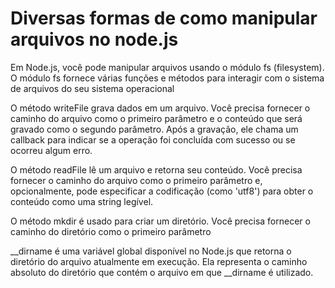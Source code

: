 # Diversas formas de como manipular arquivos no node.js
Em Node.js, você pode manipular arquivos usando o módulo fs (filesystem). 
O módulo fs fornece várias funções e métodos para interagir com o sistema de arquivos do seu sistema operacional

O método writeFile grava dados em um arquivo. 
Você precisa fornecer o caminho do arquivo como o primeiro parâmetro e o conteúdo que será gravado como o segundo parâmetro. 
Após a gravação, ele chama um callback para indicar se a operação foi concluída com sucesso ou se ocorreu algum erro.

O método readFile lê um arquivo e retorna seu conteúdo. Você precisa fornecer o caminho do arquivo como o primeiro parâmetro e, 
opcionalmente, pode especificar a codificação (como 'utf8') para obter o conteúdo como uma string legível.

O método mkdir é usado para criar um diretório. Você precisa fornecer o caminho do diretório como o primeiro parâmetro

__dirname é uma variável global disponível no Node.js que retorna o diretório do arquivo atualmente em execução. 
Ela representa o caminho absoluto do diretório que contém o arquivo em que __dirname é utilizado.
